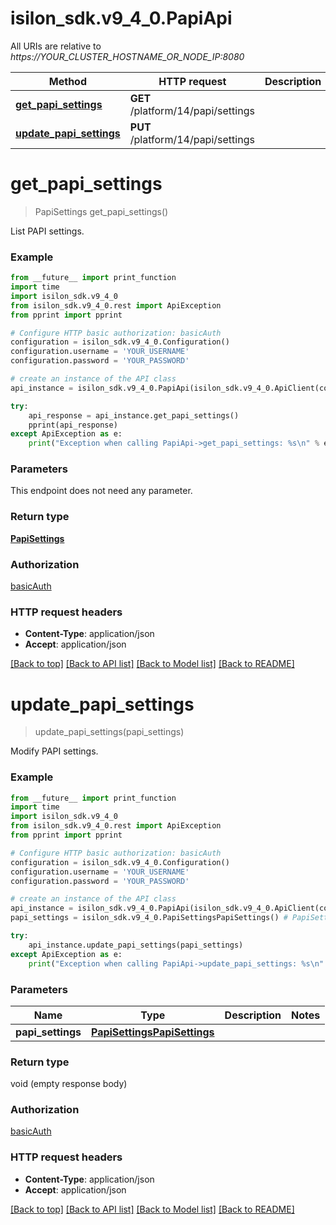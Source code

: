 # isilon_sdk.v9_4_0.PapiApi

All URIs are relative to *https://YOUR_CLUSTER_HOSTNAME_OR_NODE_IP:8080*

Method | HTTP request | Description
------------- | ------------- | -------------
[**get_papi_settings**](PapiApi.md#get_papi_settings) | **GET** /platform/14/papi/settings | 
[**update_papi_settings**](PapiApi.md#update_papi_settings) | **PUT** /platform/14/papi/settings | 


# **get_papi_settings**
> PapiSettings get_papi_settings()



List PAPI settings.

### Example
```python
from __future__ import print_function
import time
import isilon_sdk.v9_4_0
from isilon_sdk.v9_4_0.rest import ApiException
from pprint import pprint

# Configure HTTP basic authorization: basicAuth
configuration = isilon_sdk.v9_4_0.Configuration()
configuration.username = 'YOUR_USERNAME'
configuration.password = 'YOUR_PASSWORD'

# create an instance of the API class
api_instance = isilon_sdk.v9_4_0.PapiApi(isilon_sdk.v9_4_0.ApiClient(configuration))

try:
    api_response = api_instance.get_papi_settings()
    pprint(api_response)
except ApiException as e:
    print("Exception when calling PapiApi->get_papi_settings: %s\n" % e)
```

### Parameters
This endpoint does not need any parameter.

### Return type

[**PapiSettings**](PapiSettings.md)

### Authorization

[basicAuth](../README.md#basicAuth)

### HTTP request headers

 - **Content-Type**: application/json
 - **Accept**: application/json

[[Back to top]](#) [[Back to API list]](../README.md#documentation-for-api-endpoints) [[Back to Model list]](../README.md#documentation-for-models) [[Back to README]](../README.md)

# **update_papi_settings**
> update_papi_settings(papi_settings)



Modify PAPI settings.

### Example
```python
from __future__ import print_function
import time
import isilon_sdk.v9_4_0
from isilon_sdk.v9_4_0.rest import ApiException
from pprint import pprint

# Configure HTTP basic authorization: basicAuth
configuration = isilon_sdk.v9_4_0.Configuration()
configuration.username = 'YOUR_USERNAME'
configuration.password = 'YOUR_PASSWORD'

# create an instance of the API class
api_instance = isilon_sdk.v9_4_0.PapiApi(isilon_sdk.v9_4_0.ApiClient(configuration))
papi_settings = isilon_sdk.v9_4_0.PapiSettingsPapiSettings() # PapiSettingsPapiSettings | 

try:
    api_instance.update_papi_settings(papi_settings)
except ApiException as e:
    print("Exception when calling PapiApi->update_papi_settings: %s\n" % e)
```

### Parameters

Name | Type | Description  | Notes
------------- | ------------- | ------------- | -------------
 **papi_settings** | [**PapiSettingsPapiSettings**](PapiSettingsPapiSettings.md)|  | 

### Return type

void (empty response body)

### Authorization

[basicAuth](../README.md#basicAuth)

### HTTP request headers

 - **Content-Type**: application/json
 - **Accept**: application/json

[[Back to top]](#) [[Back to API list]](../README.md#documentation-for-api-endpoints) [[Back to Model list]](../README.md#documentation-for-models) [[Back to README]](../README.md)

